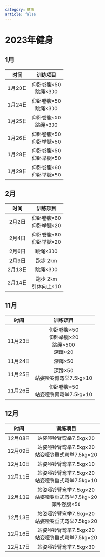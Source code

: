 ```yaml
---
category: 健康
article: false
---
```


# 2023年健身

## 1月

|  时间   |        训练项目         |
|:-----:|:-------------------:|
| 1月23日 | 仰卧卷腹×50<br/>跳绳×300  |
| 1月24日 | 仰卧卷腹×50<br/>跳绳×300  |
| 1月25日 | 仰卧卷腹×50<br/>跳绳×300  |
| 1月26日 | 仰卧卷腹×50<br/>仰卧举腿×50 |
| 1月28日 | 仰卧卷腹×50<br/>仰卧举腿×50 |
| 1月29日 | 仰卧卷腹×60<br/>仰卧举腿×50 |

## 2月

|  时间   |        训练项目         |
|:-----:|:-------------------:|
| 2月2日  | 仰卧卷腹×60<br/>仰卧举腿×20 |
| 2月4日  | 仰卧卷腹×60<br/>仰卧举腿×20 |
| 2月6日  |       跳绳×300        |
| 2月9日  |       跑步 2km        |
| 2月13日 |       跳绳×300        |
| 2月14日 | 跑步 2km<br/>引体向上×10  |

## 11月

|   时间   |                   训练项目                   |
|:------:|:----------------------------------------:|
| 11月23日 | 仰卧卷腹×50<br/>仰卧举腿×20<br/>跳绳×500<br/>深蹲×20 |
| 11月24日 |                  深蹲×50                   |
| 11月25日 |        深蹲×50<br/>站姿哑铃臂弯举7.5kg×10         |
| 11月26日 |       仰卧卷腹×50<br/>站姿哑铃臂弯举7.5kg×10        |

## 12月

|   时间   |                       训练项目                       |
|:------:|:------------------------------------------------:|
| 12月08日 |                 站姿哑铃臂弯举7.5kg×20                  |
| 12月09日 |       站姿哑铃臂弯举7.5kg×20<br/>站姿哑铃垂式弯举7.5kg×20       |
| 12月10日 |                 站姿哑铃臂弯举7.5kg×10                  |
| 12月11日 |       站姿哑铃臂弯举7.5kg×20<br/>站姿哑铃垂式弯举7.5kg×10       |
| 12月12日 | 站姿哑铃臂弯举7.5kg×20<br/>站姿哑铃垂式弯举7.5kg×20<br/>仰卧卷腹×50 |
| 12月13日 |       站姿哑铃臂弯举7.5kg×20<br/>站姿哑铃垂式弯举7.5kg×20       |
| 12月16日 |       站姿哑铃臂弯举7.5kg×20<br/>站姿哑铃垂式弯举7.5kg×20       |
| 12月17日 |                 站姿哑铃臂弯举7.5kg×30                  |